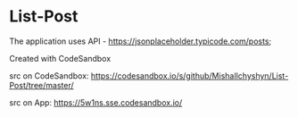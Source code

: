 # List-Post

The application uses API - https://jsonplaceholder.typicode.com/posts;

Created with CodeSandbox

src on CodeSandbox: https://codesandbox.io/s/github/MishaIlchyshyn/List-Post/tree/master/

src on App: https://5w1ns.sse.codesandbox.io/
